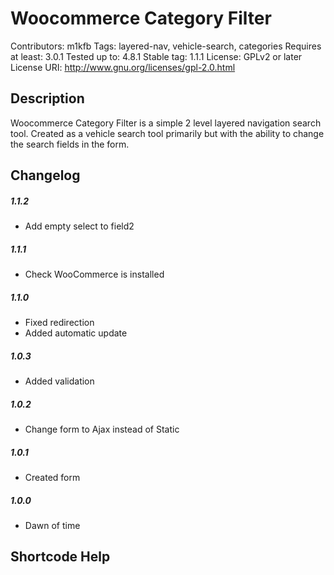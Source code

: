 # Woocommerce Category Filter

Contributors: m1kfb
Tags: layered-nav, vehicle-search, categories
Requires at least: 3.0.1
Tested up to: 4.8.1
Stable tag: 1.1.1
License: GPLv2 or later
License URI: http://www.gnu.org/licenses/gpl-2.0.html

## Description
Woocommerce Category Filter is a simple 2 level layered navigation search tool. Created as a vehicle search tool
primarily but with the ability to change the search fields in the form.

## Changelog

##### 1.1.2
* Add empty select to field2

##### 1.1.1
* Check WooCommerce is installed

##### 1.1.0 
* Fixed redirection
* Added automatic update

##### 1.0.3
* Added validation

##### 1.0.2
* Change form to Ajax instead of Static

##### 1.0.1
* Created form

##### 1.0.0
* Dawn of time

## Shortcode Help